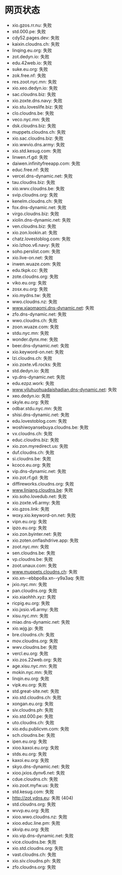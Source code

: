 # 网页状态
- xio.gzos.rr.nu: 失败
- std.000.pe: 失败
- cdy52.pages.dev: 失败
- kaixin.cloudns.ch: 失败
- linqing.eu.org: 失败
- zot.dedyn.io: 失败
- edu.42web.io: 失败
- suke.eu.org: 失败
- zok.free.nf: 失败
- res.zoot.nyc.mn: 失败
- xio.xeo.dedyn.io: 失败
- sac.cloudns.biz: 失败
- xio.zoxte.dns.navy: 失败
- xio.stu.loveslife.biz: 失败
- clo.cloudns.be: 失败
- veco.nyc.mn: 失败
- dsk.cloudns.biz: 失败
- muppets.cloudns.ch: 失败
- xio.sac.cloudns.biz: 失败
- xio.wwvio.dns.army: 失败
- xio.std.kesug.com: 失败
- linwen.rf.gd: 失败
- daiwen.infinityfreeapp.com: 失败
- educ.free.nf: 失败
- vercel.dns-dynamic.net: 失败
- tau.cloudns.biz: 失败
- xio.wwv.cloudns.be: 失败
- svip.cloudns.org: 失败
- kenelm.cloudns.ch: 失败
- fox.dns-dynamic.net: 失败
- virgo.cloudns.biz: 失败
- xiolin.dns-dynamic.net: 失败
- ven.cloudns.biz: 失败
- xio.zon.lookin.at: 失败
- chatz.lovestoblog.com: 失败
- xio.lzhoo.v6.navy: 失败
- soho.perslist.com: 失败
- xio.live-on.net: 失败
- inwen.wuaze.com: 失败
- edu.tkpk.cc: 失败
- zote.cloudns.org: 失败
- viko.eu.org: 失败
- zosx.eu.org: 失败
- xio.mydns.tw: 失败
- wwo.cloudns.nz: 失败
- www.xiaomaomi.dns-dynamic.net: 失败
- zfo.dns-dynamic.net: 失败
- wwo.cloudns.ch: 失败
- zoon.wuaze.com: 失败
- stdu.nyc.mn: 失败
- wonder.dynx.me: 失败
- beer.dns-dynamic.net: 失败
- xio.keyword-on.net: 失败
- lzi.cloudns.ch: 失败
- xio.zoxte.v6.rocks: 失败
- std.dedyn.io: 失败
- vp.dns-dynamic.net: 失败
- edu.ezpz.work: 失败
- www.yiluhuohuadaishadian.dns-dynamic.net: 失败
- xeo.dedyn.io: 失败
- skyle.eu.org: 失败
- odbar.stdu.nyc.mn: 失败
- shisi.dns-dynamic.net: 失败
- edu.lovestoblog.com: 失败
- woshiwoyansebuya.cloudns.be: 失败
- vx.cloudns.ch: 失败
- educ.cloudns.biz: 失败
- xio.zon.myredirect.us: 失败
- duf.cloudns.ch: 失败
- si.cloudns.be: 失败
- kcoco.eu.org: 失败
- vip.dns-dynamic.net: 失败
- xio.zot.rf.gd: 失败
- diffireworks.cloudns.org: 失败
- www.liniang.cloudns.be: 失败
- xio.soho.lovedub.net: 失败
- xio.zoxte.v6.army: 失败
- xio.gzos.link: 失败
- woxy.xio.keyword-on.net: 失败
- vipn.eu.org: 失败
- ipzo.eu.org: 失败
- xio.zon.byinter.net: 失败
- xio.zoten.onflashdrive.app: 失败
- zoot.nyc.mn: 失败
- sen.cloudns.be: 失败
- vp.cloudns.be: 失败
- zoot.unaux.com: 失败
- www.muppets.cloudns.ch: 失败
- xio.xn--ebbpo8a.xn--y9a3aq: 失败
- jxio.nyc.mn: 失败
- pan.cloudns.org: 失败
- xio.xiaohhh.xyz: 失败
- ricpig.eu.org: 失败
- xio.jxsio.v6.army: 失败
- xisu.nyc.mn: 失败
- miao.dns-dynamic.net: 失败
- xio.wjg.jp: 失败
- bre.cloudns.ch: 失败
- mov.cloudns.org: 失败
- wwv.cloudns.be: 失败
- vercl.eu.org: 失败
- xio.zos.22web.org: 失败
- age.xisu.nyc.mn: 失败
- mokin.nyc.mn: 失败
- linqin.eu.org: 失败
- vipk.eu.org: 失败
- std.great-site.net: 失败
- xio.std.cloudns.ch: 失败
- xongan.eu.org: 失败
- siv.cloudns.ph: 失败
- xio.std.000.pe: 失败
- uto.cloudns.ch: 失败
- xio.edu.publicvm.com: 失败
- sch.cloudns.be: 失败
- ipen.eu.org: 失败
- xioo.kaxoi.eu.org: 失败
- stds.eu.org: 失败
- kaxoi.eu.org: 失败
- skyo.dns-dynamic.net: 失败
- xioo.jxios.dynv6.net: 失败
- cdue.cloudns.ch: 失败
- xio.zoot.myfw.us: 失败
- std.kesug.com: 失败
- http://zot.ydns.eu: 失败 (404)
- std.cloudns.org: 失败
- wvvp.eu.org: 失败
- xioo.wwo.cloudns.nz: 失败
- xioo.educ.line.pm: 失败
- skvip.eu.org: 失败
- xio.vip.dns-dynamic.net: 失败
- vice.cloudns.be: 失败
- xio.std.cloudns.org: 失败
- vast.cloudns.ch: 失败
- xio.siv.cloudns.ph: 失败
- zfo.cloudns.org: 失败
